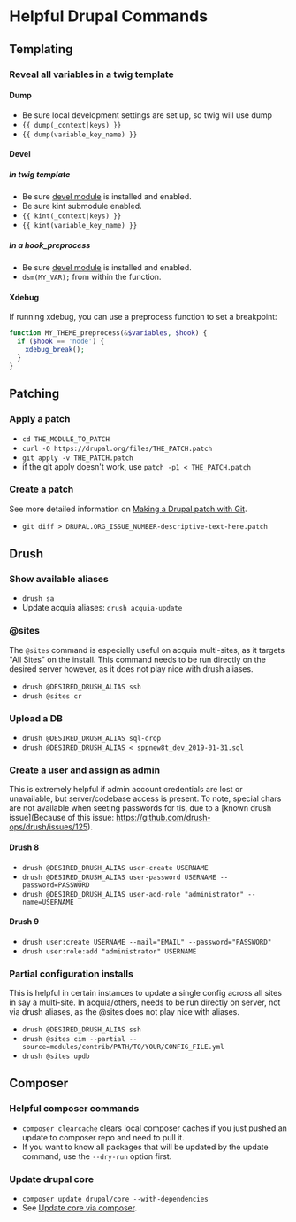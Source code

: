 # Helpful Drupal Commands

## Templating

### Reveal all variables in a twig template

#### Dump

- Be sure local development settings are set up, so twig will use dump
- `{{ dump(_context|keys) }}`
- `{{ dump(variable_key_name) }}`

#### Devel

##### In twig template

- Be sure [devel module](https://www.drupal.org/project/devel) is installed and enabled.
- Be sure kint submodule enabled.
- `{{ kint(_context|keys) }}`
- `{{ kint(variable_key_name) }}`

##### In a hook_preprocess

- Be sure [devel module](https://www.drupal.org/project/devel) is installed and enabled.
- `dsm(MY_VAR);` from within the function.

#### Xdebug

If running xdebug, you can use a preprocess function to set a breakpoint:

```php
function MY_THEME_preprocess(&$variables, $hook) {
  if ($hook == 'node') {
    xdebug_break();
  }
}
```

## Patching

### Apply a patch

- `cd THE_MODULE_TO_PATCH`
- `curl -O https://drupal.org/files/THE_PATCH.patch`
- `git apply -v THE_PATCH.patch`
- if the git apply doesn't work, use `patch -p1 < THE_PATCH.patch`

### Create a patch

See more detailed information on [Making a Drupal patch with Git](https://www.drupal.org/node/707484).

- `git diff > DRUPAL.ORG_ISSUE_NUMBER-descriptive-text-here.patch`

## Drush

### Show available aliases

- `drush sa`
- Update acquia aliases: `drush acquia-update`

### @sites

The `@sites` command is especially useful on acquia multi-sites, as it targets "All Sites" on the install. This command needs to be run directly on the desired server however, as it does not play nice with drush aliases.

- `drush @DESIRED_DRUSH_ALIAS ssh`
- `drush @sites cr`

### Upload a DB

- `drush @DESIRED_DRUSH_ALIAS sql-drop`
- `drush @DESIRED_DRUSH_ALIAS < sppnew8t_dev_2019-01-31.sql`

### Create a user and assign as admin

This is extremely helpful if admin account credentials are lost or unavailable, but server/codebase access is present. To note, special chars are not available when seeting passwords for tis, due to a [known drush issue](Because of this issue: https://github.com/drush-ops/drush/issues/125).

#### Drush 8

- `drush @DESIRED_DRUSH_ALIAS user-create USERNAME`
- `drush @DESIRED_DRUSH_ALIAS user-password USERNAME --password=PASSWORD`
- `drush @DESIRED_DRUSH_ALIAS user-add-role "administrator" --name=USERNAME`

#### Drush 9

- `drush user:create USERNAME --mail="EMAIL" --password="PASSWORD"`
- `drush user:role:add "administrator" USERNAME`

### Partial configuration installs

This is helpful in certain instances to update a single config across all sites in say a multi-site. In acquia/others, needs to be run directly on server, not via drush aliases, as the @sites does not play nice with aliases.

- `drush @DESIRED_DRUSH_ALIAS ssh`
- `drush @sites cim --partial --source=modules/contrib/PATH/TO/YOUR/CONFIG_FILE.yml`
- `drush @sites updb`

## Composer

### Helpful composer commands

- `composer clearcache` clears local composer caches if you just pushed an update to composer repo and need to pull it.
- If you want to know all packages that will be updated by the update command, use the `--dry-run` option first.

### Update drupal core

- `composer update drupal/core --with-dependencies`
- See [Update core via composer](https://www.drupal.org/docs/8/update/update-core-via-composer).
